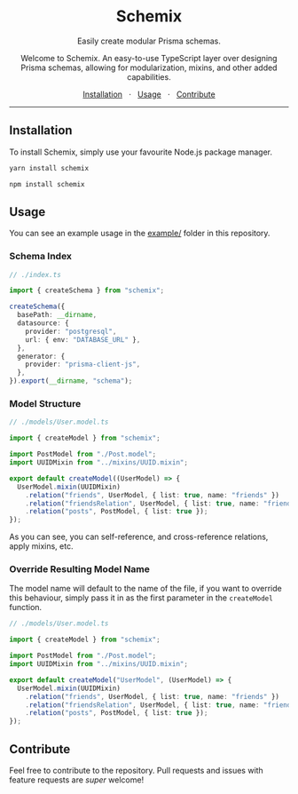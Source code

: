 <div align="center">
  <h1>Schemix</h1>
  <p>Easily create modular Prisma schemas.</p>
  <p>Welcome to Schemix. An easy-to-use TypeScript layer over designing Prisma schemas, allowing for modularization, mixins, and other added capabilities.</p>
  	<span>
		<a href="#installation">Installation</a>
		<span>&nbsp;&nbsp;·&nbsp;&nbsp;</span>
		<a href="#usage">Usage</a>
		<span>&nbsp;&nbsp;·&nbsp;&nbsp;</span>
		<a href="#contribute">Contribute</a>
	</span>
</div>
<hr>

## Installation

To install Schemix, simply use your favourite Node.js package manager.

```bash
yarn install schemix
```

```bash
npm install schemix
```

## Usage

You can see an example usage in the [example/](./example) folder in this repository.

### Schema Index

```ts
// ./index.ts

import { createSchema } from "schemix";

createSchema({
  basePath: __dirname,
  datasource: {
    provider: "postgresql",
    url: { env: "DATABASE_URL" },
  },
  generator: {
    provider: "prisma-client-js",
  },
}).export(__dirname, "schema");
```

### Model Structure

```ts
// ./models/User.model.ts

import { createModel } from "schemix";

import PostModel from "./Post.model";
import UUIDMixin from "../mixins/UUID.mixin";

export default createModel((UserModel) => {
  UserModel.mixin(UUIDMixin)
    .relation("friends", UserModel, { list: true, name: "friends" })
    .relation("friendsRelation", UserModel, { list: true, name: "friends" })
    .relation("posts", PostModel, { list: true });
});
```

As you can see, you can self-reference, and cross-reference relations, apply mixins, etc.

### Override Resulting Model Name

The model name will default to the name of the file, if you want to override this behaviour, simply pass it in as the first parameter in the `createModel` function.

```ts
// ./models/User.model.ts

import { createModel } from "schemix";

import PostModel from "./Post.model";
import UUIDMixin from "../mixins/UUID.mixin";

export default createModel("UserModel", (UserModel) => {
  UserModel.mixin(UUIDMixin)
    .relation("friends", UserModel, { list: true, name: "friends" })
    .relation("friendsRelation", UserModel, { list: true, name: "friends" })
    .relation("posts", PostModel, { list: true });
});
```

## Contribute

Feel free to contribute to the repository. Pull requests and issues with feature requests are _super_ welcome!
